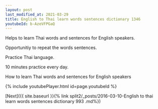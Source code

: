 ```yaml
---
layout: post
last_modified_at: 2021-03-29
title: English to Thai learn words sentences dictionary 1346 
youtubeId: b-AzeVFPGaQ
---
```

 
 
Helps to learn Thai words and sentences for English speakers.

Opportunitiy to repeat the words sentences. 

Practice Thai language. 
 
10 minutes practice every day. 
 
How to learn Thai words and sentences for English speakers 
 
{% include youtubePlayer.html id=page.youtubeId %}
 
 
[Next]({{ site.baseurl }}{% link  split2/_posts/2016-03-10-English to thai learn words sentences dictionary 993 .md%})
 
